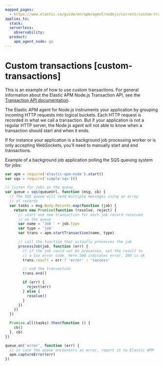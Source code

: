 ```yaml
---
mapped_pages:
  - https://www.elastic.co/guide/en/apm/agent/nodejs/current/custom-transactions.html
applies_to:
  stack:
  serverless:
    observability:
  product:
    apm_agent_node: ga
---
```


# Custom transactions [custom-transactions]

This is an example of how to use custom transactions. For general information about the Elastic APM Node.js Transaction API, see the [Transaction API documentation](/reference/transaction-api.md).

The Elastic APM agent for Node.js instruments your application by grouping incoming HTTP requests into logical buckets. Each HTTP request is recorded in what we call a transaction. But if your application is not a regular HTTP server, the Node.js agent will not able to know when a transaction should start and when it ends.

If for instance your application is a background job processing worker or is only accepting WebSockets, you’ll need to manually start and end transactions.

Example of a background job application polling the SQS queuing system for jobs:

```js
var apm = require('elastic-apm-node').start()
var sqs = require('simple-sqs')()

// listen for jobs on the queue
var queue = sqs(queueUrl, function (msg, cb) {
  // The SQS queue will send multiple messages using an array
  // of records
  var tasks = msg.Body.Records.map(function (job) {
    return new Promise(function (resolve, reject) {
      // start one new transaction for each job record received
      // on the queue
      var name = 'Job ' + job.type
      var type = 'job'
      var trans = apm.startTransaction(name, type)

      // call the function that actually processes the job
      processJob(job, function (err) {
        // if the job could not be processes, set the result to
        // a 5xx error code. Here 500 indicates error, 200 is ok
        trans.result = err ? 'error' : 'success'

        // end the transaction
        trans.end()

        if (err) {
          reject(err)
        } else {
          resolve()
        }
      })
    })
  })

  Promise.all(tasks).then(function () {
    cb()
  }, cb)
})

queue.on('error', function (err) {
  // in case the queue encounters an error, report it to Elastic APM
  apm.captureError(err)
})
```

